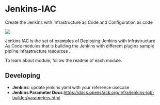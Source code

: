 # Jenkins-IAC ##
Create the Jenkins with Infrastructure as Code and Configuration as code

![](https://github.com/easyawslearn/Jenkins-IAC/workflows/docker-compose-ci/badge.svg)


Jenkins IAC is the set of examples of  Deploying Jenkins with Infrastructure As Code modules that is building the Jenkins with
different plugins sample pipline infrastructure resources .

To learn about module, follow the readme of each module.

## Developing

- **Jenkins**: update jenkins.yaml with your reference usecase
- **Jenkins Parameter Docs**:https://docs.openstack.org/infra/jenkins-job-builder/parameters.html
